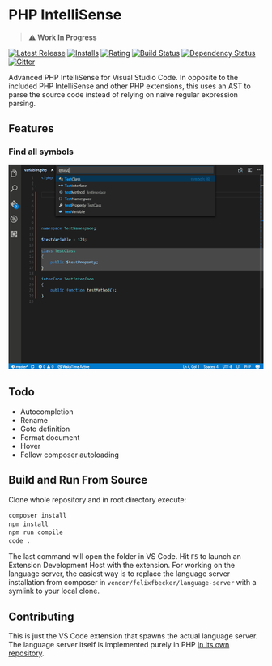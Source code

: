 # PHP IntelliSense

> **⚠ Work In Progress**

[![Latest Release](https://vsmarketplacebadge.apphb.com/version-short/felixfbecker.php-intellisense.svg)](https://marketplace.visualstudio.com/items?itemName=felixfbecker.php-intellisense) [![Installs](https://vsmarketplacebadge.apphb.com/installs/felixfbecker.php-intellisense.svg)](https://marketplace.visualstudio.com/items?itemName=felixfbecker.php-intellisense) [![Rating](https://vsmarketplacebadge.apphb.com/rating-short/felixfbecker.php-intellisense.svg)](https://marketplace.visualstudio.com/items?itemName=felixfbecker.php-intellisense) [![Build Status](https://travis-ci.org/felixfbecker/vscode-php-intellisense.svg?branch=master)](https://travis-ci.org/felixfbecker/vscode-php-intellisense) [![Dependency Status](https://gemnasium.com/felixfbecker/vscode-php-intellisense.svg)](https://gemnasium.com/felixfbecker/vscode-php-intellisense) [![Gitter](https://badges.gitter.im/felixfbecker/vscode-php-intellisense.svg)](https://gitter.im/felixfbecker/vscode-php-intellisense?utm_source=badge&utm_medium=badge&utm_campaign=pr-badge)

Advanced PHP IntelliSense for Visual Studio Code.
In opposite to the included PHP IntelliSense and other PHP extensions, this uses an AST to parse the source code
instead of relying on naive regular expression parsing.

## Features

### Find all symbols
![Find all symbols demo](images/documentSymbol.gif)

## Todo
 - Autocompletion
 - Rename
 - Goto definition
 - Format document
 - Hover
 - Follow composer autoloading

## Build and Run From Source
Clone whole repository and in root directory execute:
```bash
composer install 
npm install
npm run compile
code .
```
The last command will open the folder in VS Code. Hit `F5` to launch an Extension Development Host with the extension.
For working on the language server, the easiest way is to replace the language server installation from composer in `vendor/felixfbecker/language-server` with a symlink to your local clone.

## Contributing

This is just the VS Code extension that spawns the actual language server. The language server itself is implemented purely in PHP [in its own repository](https://github.com/felixfbecker/php-language-server).
